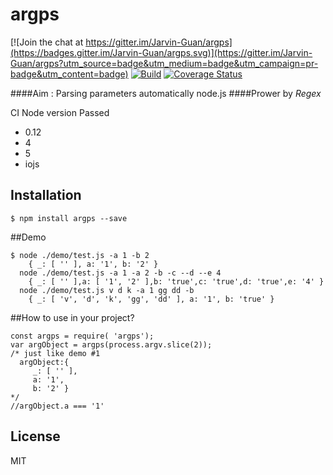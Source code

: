 # argps

[![Join the chat at https://gitter.im/Jarvin-Guan/argps](https://badges.gitter.im/Jarvin-Guan/argps.svg)](https://gitter.im/Jarvin-Guan/argps?utm_source=badge&utm_medium=badge&utm_campaign=pr-badge&utm_content=badge)
[![Build](https://travis-ci.org/Jarvin-Guan/argps.svg?branch=master)](https://travis-ci.org/Jarvin-Guan/argps/)  [![Coverage Status](https://coveralls.io/repos/github/Jarvin-Guan/argps/badge.svg?branch=master)](https://coveralls.io/github/Jarvin-Guan/argps?branch=master) 

####Aim : Parsing parameters automatically     node.js
####Prower by _Regex_

CI Node version Passed
* 0.12
* 4
* 5
* iojs

## Installation
```
$ npm install argps --save
```

##Demo

```
$ node ./demo/test.js -a 1 -b 2
    { _: [ '' ], a: '1', b: '2' }
  node ./demo/test.js -a 1 -a 2 -b -c --d --e 4
    { _: [ '' ],a: [ '1', '2' ],b: 'true',c: 'true',d: 'true',e: '4' }
  node ./demo/test.js v d k -a 1 gg dd -b
    { _: [ 'v', 'd', 'k', 'gg', 'dd' ], a: '1', b: 'true' }
```

##How to use in your project?
```
const argps = require( 'argps');
var argObject = argps(process.argv.slice(2));
/* just like demo #1
  argObject:{
     _: [ '' ],
     a: '1',
     b: '2' }
*/
//argObject.a === '1'
```
 


## License

  MIT
 
